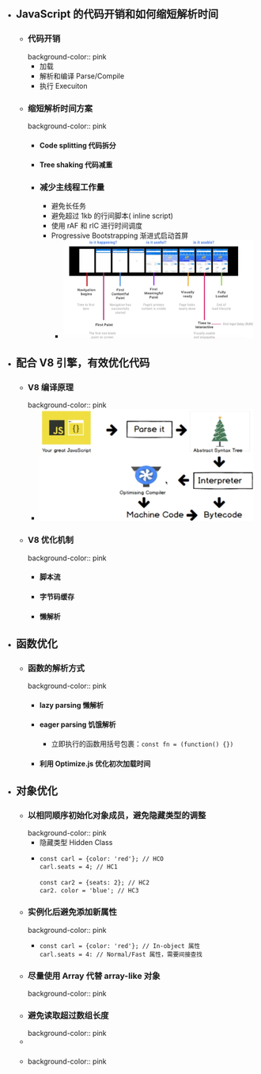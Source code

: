 - ## JavaScript 的代码开销和如何缩短解析时间
	- ### 代码开销
	  background-color:: pink
		- 加载
		- 解析和编译 Parse/Compile
		- 执行 Execuiton
	- ### 缩短解析时间方案
	  background-color:: pink
		- #### Code splitting 代码拆分
		- #### Tree shaking 代码减重
		- ### 减少主线程工作量
			- 避免长任务
			- 避免超过 1kb 的行间脚本( inline script)
			- 使用 rAF 和 rIC 进行时间调度
			- Progressive Bootstrapping 渐进式启动首屏
				- ![image.png](../assets/image_1696739703129_0.png)
- ## 配合 V8 引擎，有效优化代码
	- ### V8 编译原理
	  background-color:: pink
		- ![image.png](../assets/image_1696741889593_0.png)
	- ### V8 优化机制
	  background-color:: pink
		- #### 脚本流
		- #### 字节码缓存
		- #### 懒解析
- ## 函数优化
	- ### 函数的解析方式
	  background-color:: pink
		- #### lazy parsing 懒解析
		- #### eager parsing 饥饿解析
			- 立即执行的函数用括号包裹：`const fn = (function() {})`
		- #### 利用 Optimize.js 优化初次加载时间
- ## 对象优化
	- ### 以相同顺序初始化对象成员，避免隐藏类型的调整
	  background-color:: pink
		- 隐藏类型 Hidden Class
		- ```
		  const carl = {color: 'red'}; // HCO
		  carl.seats = 4; // HC1
		  
		  const car2 = {seats: 2}; // HC2
		  car2. color = 'blue'; // HC3
		  ```
	- ### 实例化后避免添加新属性
	  background-color:: pink
		- ```
		  const carl = {color: 'red'}; // In-object 属性
		  carl.seats = 4: // Normal/Fast 属性，需要间接查找
		  ```
	- ### 尽量使用 Array 代替 array-like 对象
	  background-color:: pink
	- ### 避免读取超过数组长度
	  background-color:: pink
	-
	- ###
	  background-color:: pink